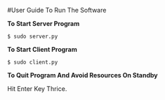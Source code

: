 #User Guide To Run The Software

**To Start Server Program**

```$ sudo server.py```

**To Start Client Program**

```$ sudo client.py```

**To Quit Program And Avoid Resources On Standby**

Hit Enter Key Thrice.






